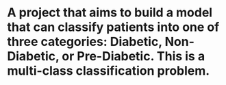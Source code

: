 # A project that aims to build a model that can classify patients into one of three categories: Diabetic, Non-Diabetic, or Pre-Diabetic. This is a multi-class classification problem.

